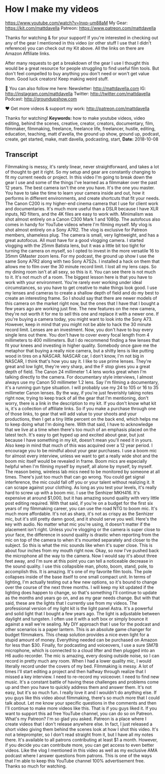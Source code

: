 # How I make my videos
https://www.youtube.com/watch?v=Inxp-um88aM
My Gear:  https://kit.com/mattdavella
Patreon:  https://www.patreon.com/mattdavella

Thanks for watching & for your support! If you're interested in checking out any of the gear I mentioned in this video (or other stuff I use that I didn't reference) you can check out my Kit above. All the links on there are Amazon Affiliate links.

After many requests to get a breakdown of the gear I use I thought this would be a great resource for people struggling to find useful film tools. But don't feel compelled to buy anything you don't need or won't get value from. Good luck creators! Keep making weird stuff.

💯 You can also follow me here:
Newsletter:  http://mattdavella.com
IG:  http://instagram.com/mattdavella
Twitter:  http://twitter.com/mattdavella
Podcast:  http://groundupshow.com

❤️ Get more videos & support my work:
http://patreon.com/mattdavella

Thanks for watching!
**Keywords:** how to make youtube videos, video editing, behind the scenes, creative, creator, creators, documentary, film, filmmaker, filmmaking, freelance, freelance life, freelancer, hustle, editing, education, teaching, matt d'avella, the ground up show, ground up, podcast, create, get started, make, matt davella, podcasting, start, 
**Date:** 2018-10-08

## Transcript
 Filmmaking is messy, it's rarely linear, never straightforward, and takes a lot of thought to get it right. So my setup and gear are constantly changing to fit my current needs or project. In this video I'm going to break down the gear I use and some of the things I've learned as a filmmaker over the past 12 years. The best camera isn't the one you have. It's the one you master. You have to take the time to learn your camera inside and out, how it performs in different environments, and create shortcuts that fit your needs. The Canon C200 is my higher-end cinema camera that I use for client work and documentaries. It's much more useful than a DSLR because I have XLR inputs, ND filters, and the 4K files are easy to work with. Minimalism was shot almost entirely on a Canon C300 Mark 1 and 1080p. The autofocus also comes in handy for YouTube videos where I'm filming myself. My vlog is shot almost entirely on a Sony A7R2. The vlog is exclusive for Patreon members, shameless plug. The camera is small, very lightweight, and has a great autofocus. All must have for a good vlogging camera. I started vlogging with the 25mm Batista lens, but it was a little bit too tight for turning the camera on myself, so I opted to invest in the more versatile 16 to 35mm GMaster zoom lens. For my podcast, the ground up show I use the same Sony A7R2 along with two Sony A7S2s. I installed a hack on them that allows me to film over the 30 minute record limit. I lost all my lens caps. So my dining room isn't at all sexy, so this is it. You can see there is not much to it. It's not much of a room. The biggest lesson here is that you have to work with your environment. You're rarely ever working under ideal circumstances, so you have to get creative to make things look good. I use my lenses and cameras to create a shallow depth of field and do my best to create an interesting frame. So I should say that there are newer models of this camera on the market right now, but the ones that I have that I bought a few years ago are working just fine. The new features on the new camera, they're not worth it for me to sell this one and replace it with a newer one. If you're buying a camera today, you might want to look into the Sony A73. However, keep in mind that you might not be able to hack the 30 minute record limit. Lenses are an investment. Now, you don't have to buy every single lens out there. You don't have to cover every focal length from 4 millimeters to 400 millimeters. But I do recommend finding a few lenses that fit your knees and investing in higher quality. Somebody once gave me the metaphor that buying a really nice camera, but a shitty lens is like putting wood in tires on a NASCAR. NASCAR car, I don't know, I'm not big in NASCAR, I think that's how you say it. I like to use prime lenses. They're great and low light, they're very sharp, and the F stop gives you a great depth of field. The Canon 24 millimeter 1.4 lens works great when I'm talking directly to the camera. For documentary style interviews, I almost always use my Canon 50 millimeter 1.2 lens. Say I'm filming a documentary, it's a running gun type situation. I will probably use my 24 to 105 or 16 to 35 millimeter Canon lenses. By the way, if you're just feverishly taking notes right now, trying to keep track of all the gear that I'm mentioning, don't worry, there is a link in the description to my kit. If you don't know what kit is, it's a collection of affiliate links. So if you make a purchase through one of those links, to gear that will add value to your shoots and your productions, then I get a tiny little percent on the back end, which helps me to keep doing what I'm doing here. With that said, I have to acknowledge that we live at a time when there's too much of an emphasis placed on the latest tech. It's easy to get hyped up and excited about gear, but just because I have something in my kit, doesn't mean you'll need it in yours. Also keep in mind that much of this was acquired over a 12 year period. I encourage you to be mindful about your gear purchases. I use a boom mic for almost every interview, unless we want to get a really wide shot and the boom mic itself would be revealed in frame. Boom mics are especially helpful when I'm filming myself by myself, all alone by myself, by myself. The reason being, wireless lab mics need to be monitored by someone at all times. There's just too much that can go wrong. You could get signal interference, the mic could fall off you or your talent without realizing it. It can scrape against your clothing. As long as you test your levels, it's really hard to screw up with a boom mic. I use the Senhizer MKH416. It's expensive at around $1,000, but it has amazing sound quality with very little post editing required. With that said, if you're on a budget for the first six years of my filmmaking career, you can use the road NTG to boom mic. It's much more affordable. It's not as sharp, it's not as crispy as the Senhizer mic, but it's still pretty damn good, and it should serve you well. Here's the key with audio. No matter what mic you're using, it doesn't matter if the placement isn't right. Unless you're vlogging or the camera is super close to your face, the difference in sound quality is drastic when reporting from the mic on top of the camera to when it's mounted separately and closer to the subject. So this is what the mic sounds like when it's super close. This is about four inches from my mouth right now. Okay, so now I've pushed back the microphone all the way to the camera. Now I would say it's about three feet away, and I'm sure at this point you can tell a noticeable decrease in the sound quality. I use this collapsible man, photo, boom, stand, pole, to accomplish this. It is amazing. It's one of my favorite film tools. The pole collapses inside of the base itself to one small compact unit. In terms of lighting, I'm actually testing out a few new options, so it's bound to change over the course of the next three months. I will keep my kit updated if the lighting does happen to change, so that's something I'll continue to update as the months and years go on, and as my gear needs change. But with that said, these are the lights that I currently use from my videos. The professional version of my light kit is the light panel Astra. It's a powerful and solid light that I bought a few years ago. The light is adjustable between daylight and tungsten. I often use it with a soft box or simply bounce it against a wall we're sealing. My DIY approach that I use for the podcast and other scenarios is a paper lantern. This is an absolute game changer for budget filmmakers. This cheap solution provides a nice even light for a stupid amount of money. Everything needed can be purchased on Amazon for less than $30. Finally, for podcasting and voiceovers, I use a sure SM7B microphone, which is connected to a cloud lifter and then plugged into an H6 audio recorder. The mic is amazing, every dosing outside noise, so I can record in pretty much any room. When I had a lower quality mic, I would literally record under the covers of my bed. Filmmaking is messy. A lot of times I'll start editing a project and then halfway through realize that I missed a key interview. I need to re-record my voiceover. I need to find new music. It's a constant battle of having these challenges and problems come up and then you have to quickly address them and answer them. It's not easy, but it's so much fun. I really love it and I wouldn't do anything else. If you guys like this video about filmmaking, there's so much more that I could talk about. Let me know your specific questions in the comments and then I'll continue to make more videos like this. That is if you guys liked it. If you want to support this ad free YouTube channel, you can do so on Patreon. What's my Patreon? I'm so glad you asked. Patreon is a place where I create videos that I don't release anywhere else. In fact, I just released a short video giving them behind the scenes look at how I shot this video. It's not a teleprompter, so I don't read straight from it, but I have all my notes there. It's available to all patrons contributing at least $1 a month. However, if you decide you can contribute more, you can get access to even better videos. Like the vlog I mentioned in this video as well as my exclusive AMA podcast where I answer questions from patrons. This is one of the ways that I'm able to keep this YouTube channel 100% advertisement free. Thanks so much for watching.
